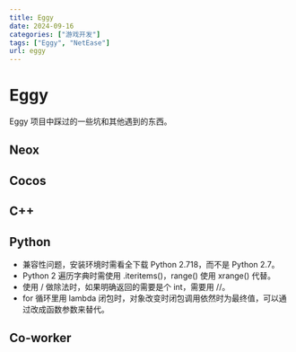 ```yaml
---
title: Eggy
date: 2024-09-16
categories: ["游戏开发"]
tags: ["Eggy", "NetEase"]
url: eggy
---
```


<!--more-->

# Eggy

Eggy 项目中踩过的一些坑和其他遇到的东西。

## Neox

## Cocos

## C++

## Python

- 兼容性问题，安装环境时需看全下载 Python 2.718，而不是 Python 2.7。
- Python 2 遍历字典时需使用 .iteritems()，range() 使用 xrange() 代替。
- 使用 / 做除法时，如果明确返回的需要是个 int，需要用 //。
- for 循环里用 lambda 闭包时，对象改变时闭包调用依然时为最终值，可以通过改成函数参数来替代。

## Co-worker
